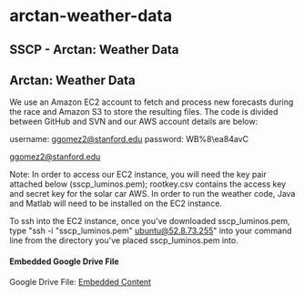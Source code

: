 # arctan-weather-data

## SSCP - Arctan: Weather Data

## Arctan: Weather Data

We use an Amazon EC2 account to fetch and process new forecasts during the race and Amazon S3 to store the resulting files. The code is divided between GitHub and SVN and our AWS account details are below:

username: ggomez2@stanford.edu  password: WB%8\ea84avC

[ggomez2@stanford.edu](mailto:ggomez2@stanford.edu)

Note: In order to access our EC2 instance, you will need the key pair attached below (sscp\_luminos.pem); rootkey.csv contains the access key and secret key for the solar car AWS. In order to run the weather code, Java and Matlab will need to be installed on the EC2 instance.

To ssh into the EC2 instance, once you've downloaded sscp\_luminos.pem, type "ssh -i "sscp\_luminos.pem" ubuntu@52.8.73.255" into your command line from the directory you've placed sscp\_luminos.pem into.

#### Embedded Google Drive File

Google Drive File: [Embedded Content](https://drive.google.com/embeddedfolderview?id=1dKF1kf-GE9hw4mAFc1jP3NHn_k7HaLfQ#list)

